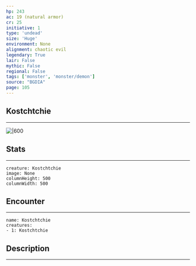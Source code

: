 ```yaml
---
hp: 243
ac: 19 (natural armor)
cr: 25
initiative: 1
type: 'undead'    
size: 'Huge'
environment: None
alignment: chaotic evil
legendary: True
lair: False
mythic: False
regional: False
tags: ['monster', 'monster/demon']
source: "BGDIA"
page: 105
---
```


## Kostchtchie
---

![|600](D:/Program%20Files/5e.tools/img/bestiary/BGDIA/Kostchtchie.jpg)

## Stats
---

```statblock
creature: Kostchtchie
image: None
columnHeight: 500
columnWidth: 500
```

## Encounter
---

```encounter-table
name: Kostchtchie
creatures:
- 1: Kostchtchie
```

## Description
---




